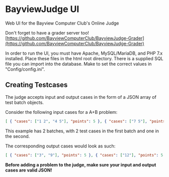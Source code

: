 # BayviewJudge UI

Web UI for the Bayview Computer Club's Online Judge

Don't forget to have a grader server too! [https://github.com/BayviewComputerClub/BayviewJudge-Grader](https://github.com/BayviewComputerClub/BayviewJudge-Grader)

In order to run the UI, you must have Apache, MySQL/MariaDB, and PHP 7.x installed. Place these files in the html root directory. There is a supplied SQL file you can import into the database. Make to set the correct values in "Config/config.ini".

## Creating Testcases

The judge accepts input and output cases in the form of a JSON array of test batch objects.

Consider the following input cases for a A+B problem:
```json
[ { "cases": ["1 2", "4 5"], "points": 5 }, { "cases": ["7 5"], "points": 5 } ]
```
This example has 2 batches, with 2 test cases in the first batch and one in the second.

The corresponding output cases would look as such:
```json
[ { "cases": ["3", "9"], "points": 5 }, { "cases": ["12"], "points": 5 } ]
```

**Before adding a problem to the judge, make sure your input and output cases are valid JSON!**
